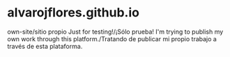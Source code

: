 # alvarojflores.github.io
own-site/sitio propio
Just for testing!/¡Sólo prueba!
I'm trying to publish my own work through this platform./Tratando de publicar mi propio trabajo a través de esta plataforma.
